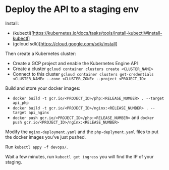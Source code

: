 # Deploy the API to a staging env

Install:
- (kubectl)[https://kubernetes.io/docs/tasks/tools/install-kubectl/#install-kubectl]
- (gcloud sdk)[https://cloud.google.com/sdk/install]

Then create a Kubernetes cluster:
- Create a GCP project and enable the Kubernetes Engine API
- Create a cluster `gcloud container clusters create <CLUSTER_NAME>`
- Connect to this cluster `gcloud container clusters get-credentials <CLUSTER_NAME> --zone <CLUSTER_ZONE> --project <PROJECT_ID>`

Build and store your docker images:
- `docker build -t gcr.io/<PROJECT_ID>/php:<RELEASE_NUMBER> . --target api_php`
- `docker build -t gcr.io/<PROJECT_ID>/nginx:<RELEASE_NUMBER> . --target api_nginx`
- `docker push gcr.io/<PROJECT_ID>/php:<RELEASE_NUMBER>` and `docker push gcr.io/<PROJECT_ID>/nginx:<RELEASE_NUMBER>`

Modify the `nginx-deployment.yaml` and the `php-deplyment.yaml` files to put the docker images you've just pushed.

Run `kubectl appy -f devops/`.

Wait a few minutes, run `kubectl get ingress` you will find the IP of your staging.
